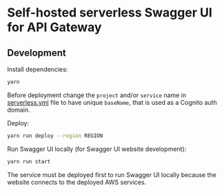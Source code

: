 # Self-hosted serverless Swagger UI for API Gateway

## Development

Install dependencies:

```bash
yarn
```

Before deployment change the `project` and/or `service` name
in [serverless.yml](./serverless.yml) file
to have unique `baseName`, that is used as a Cognito auth domain.

Deploy:

```bash
yarn run deploy --region REGION
```

Run Swagger UI locally (for Swagger UI website development):

```bash
yarn run start
```

The service must be deployed first to run Swagger UI locally
because the website connects to the deployed AWS services.
